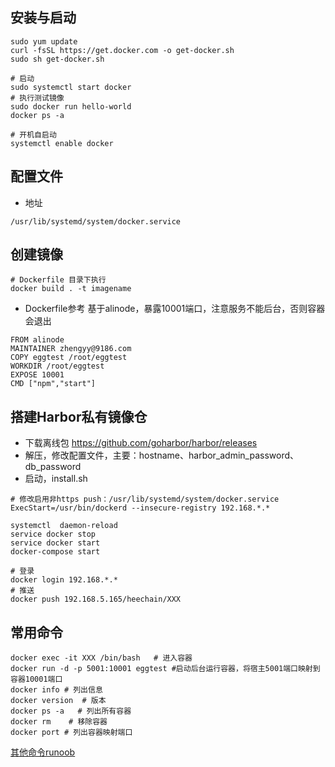 ## 安装与启动
```shell
sudo yum update
curl -fsSL https://get.docker.com -o get-docker.sh
sudo sh get-docker.sh

# 启动
sudo systemctl start docker
# 执行测试镜像
sudo docker run hello-world
docker ps -a

# 开机自启动
systemctl enable docker
```

## 配置文件

- 地址
```text
/usr/lib/systemd/system/docker.service
```

## 创建镜像

```shell
# Dockerfile 目录下执行
docker build . -t imagename
```

- Dockerfile参考
基于alinode，暴露10001端口，注意服务不能后台，否则容器会退出

```shell
FROM alinode
MAINTAINER zhengyy@9186.com
COPY eggtest /root/eggtest
WORKDIR /root/eggtest
EXPOSE 10001
CMD ["npm","start"]
```

## 搭建Harbor私有镜像仓
- 下载离线包 https://github.com/goharbor/harbor/releases
- 解压，修改配置文件，主要：hostname、harbor_admin_password、db_password
- 启动，install.sh

```shell
# 修改启用非https push：/usr/lib/systemd/system/docker.service
ExecStart=/usr/bin/dockerd --insecure-registry 192.168.*.*

systemctl  daemon-reload
service docker stop
service docker start
docker-compose start

# 登录
docker login 192.168.*.*
# 推送
docker push 192.168.5.165/heechain/XXX
```


## 常用命令
```shell
docker exec -it XXX /bin/bash   # 进入容器
docker run -d -p 5001:10001 eggtest #启动后台运行容器，将宿主5001端口映射到容器10001端口
docker info # 列出信息
docker version  # 版本
docker ps -a   # 列出所有容器
docker rm    # 移除容器
docker port # 列出容器映射端口
```
[其他命令runoob](https://www.runoob.com/docker/docker-command-manual.html)